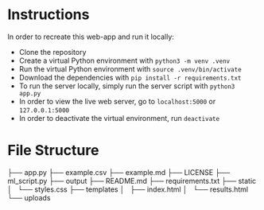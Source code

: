 # Instructions
In order to recreate this web-app and run it locally:
- Clone the repository
- Create a virtual Python environment with `python3 -m venv .venv`
- Run the virtual Python environment with `source .venv/bin/activate`
- Download the dependencies with `pip install -r requirements.txt`
- To run the server locally, simply run the server script with `python3 app.py`
- In order to view the live web server, go to `localhost:5000` or `127.0.0.1:5000`
- In order to deactivate the virtual environment, run `deactivate`
# File Structure
├── app.py
├── example.csv
├── example.md
├── LICENSE
├── ml_script.py
├── output
├── README.md
├── requirements.txt
├── static
│   └── styles.css
├── templates
│   ├── index.html
│   └── results.html
└── uploads
